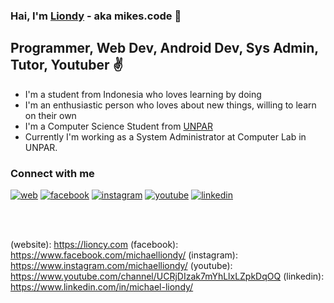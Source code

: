 ### Hai, I'm [Liondy](https://liondy.com) - aka mikes.code 👋

## Programmer, Web Dev, Android Dev, Sys Admin, Tutor, Youtuber ✌

- I'm a student from Indonesia who loves learning by doing
- I'm an enthusiastic person who loves about new things, willing to learn on their own
- I'm a Computer Science Student from [UNPAR](informatika.unpar.ac.id)
- Currently I'm working as a System Administrator at Computer Lab in UNPAR.

### Connect with me

[![web](https://user-images.githubusercontent.com/44316758/103537842-b100a500-4ec7-11eb-9752-5e65981c09eb.png)](website) [![facebook](https://user-images.githubusercontent.com/44316758/103538061-1c4a7700-4ec8-11eb-8b78-83752401ae0d.png)](facebook) [![instagram](https://user-images.githubusercontent.com/44316758/103537981-fb822180-4ec7-11eb-99c0-532abc19970c.png)](instagram) [![youtube](https://user-images.githubusercontent.com/44316758/103537988-ffae3f00-4ec7-11eb-99dd-c755073dab45.png)](youtube) [![linkedin](https://user-images.githubusercontent.com/44316758/103537983-fcb34e80-4ec7-11eb-841a-9ef68282fb63.png)](linkedin)

<br><br>

(website): https://lioncy.com
(facebook): https://www.facebook.com/michaelliondy/
(instagram): https://www.instagram.com/michaelliondy/
(youtube): https://www.youtube.com/channel/UCRjDIzak7mYhLlxLZpkDqOQ
(linkedin): https://www.linkedin.com/in/michael-liondy/
